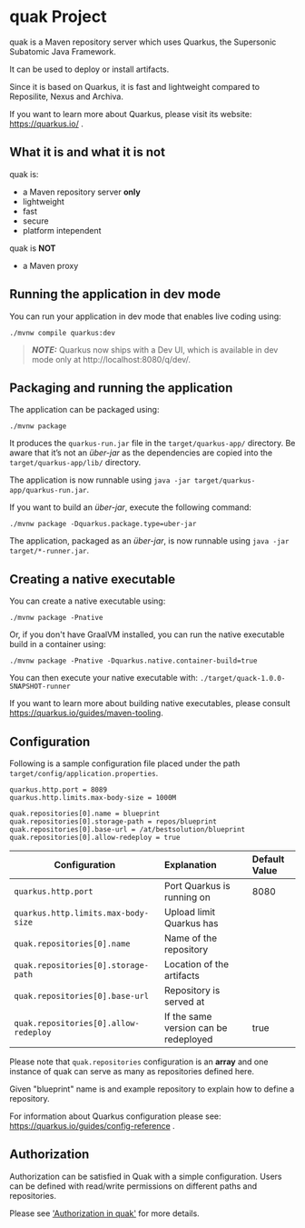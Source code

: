# quak Project

quak is a Maven repository server which uses Quarkus, the Supersonic Subatomic Java Framework. 

It can be used to deploy or install artifacts. 

Since it is based on Quarkus, it is fast and lightweight compared to Reposilite, Nexus and Archiva. 

If you want to learn more about Quarkus, please visit its website: https://quarkus.io/ .

## What it is and what it is not

quak is:
 - a Maven repository server **only**
 - lightweight
 - fast
 - secure
 - platform intependent

quak is **NOT**
 - a Maven proxy
	

## Running the application in dev mode

You can run your application in dev mode that enables live coding using:
```shell script
./mvnw compile quarkus:dev
```

> **_NOTE:_**  Quarkus now ships with a Dev UI, which is available in dev mode only at http://localhost:8080/q/dev/.

## Packaging and running the application

The application can be packaged using:
```shell script
./mvnw package
```
It produces the `quarkus-run.jar` file in the `target/quarkus-app/` directory.
Be aware that it’s not an _über-jar_ as the dependencies are copied into the `target/quarkus-app/lib/` directory.

The application is now runnable using `java -jar target/quarkus-app/quarkus-run.jar`.

If you want to build an _über-jar_, execute the following command:
```shell script
./mvnw package -Dquarkus.package.type=uber-jar
```

The application, packaged as an _über-jar_, is now runnable using `java -jar target/*-runner.jar`.

## Creating a native executable

You can create a native executable using: 
```shell script
./mvnw package -Pnative
```

Or, if you don't have GraalVM installed, you can run the native executable build in a container using: 
```shell script
./mvnw package -Pnative -Dquarkus.native.container-build=true
```

You can then execute your native executable with: `./target/quack-1.0.0-SNAPSHOT-runner`

If you want to learn more about building native executables, please consult https://quarkus.io/guides/maven-tooling.

## Configuration

Following is a sample configuration file placed under the path `target/config/application.properties`.

```
quarkus.http.port = 8089
quarkus.http.limits.max-body-size = 1000M

quak.repositories[0].name = blueprint
quak.repositories[0].storage-path = repos/blueprint
quak.repositories[0].base-url = /at/bestsolution/blueprint
quak.repositories[0].allow-redeploy = true
```

| Configuration | Explanation | Default Value
|-----------------|:-------------|:-------------|
| `quarkus.http.port` 						| Port Quarkus is running on 				| 8080
| `quarkus.http.limits.max-body-size`     	| Upload limit Quarkus has 					| 
| `quak.repositories[0].name`    			| Name of the repository 					| 
| `quak.repositories[0].storage-path`    	| Location of the artifacts 				| 
| `quak.repositories[0].base-url`    		| Repository is served at 					| 
| `quak.repositories[0].allow-redeploy`    	| If the same version can be redeployed  	| true

Please note that `quak.repositories` configuration is an **array** and one instance of quak can serve as many as repositories defined here.

Given "blueprint" name is and example repository to explain how to define a repository.

For information about Quarkus configuration please see: https://quarkus.io/guides/config-reference .


## Authorization

Authorization can be satisfied in Quak with a simple configuration. Users can be defined with read/write permissions on different paths and repositories.

Please see ['Authorization in quak'](docs/AUTHORIZATION.md) for more details.

